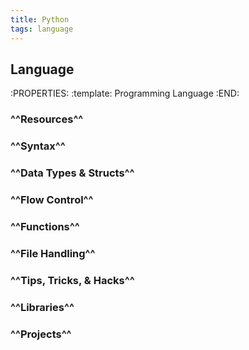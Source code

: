 ```yaml
---
title: Python
tags: language
---
```


## **Language**
:PROPERTIES:
:template: Programming Language
:END:
### ^^Resources^^
### ^^Syntax^^
### ^^Data Types & Structs^^
### ^^Flow Control^^
### ^^Functions^^
### ^^File Handling^^
### ^^Tips, Tricks, & Hacks^^
### ^^Libraries^^
### ^^Projects^^
